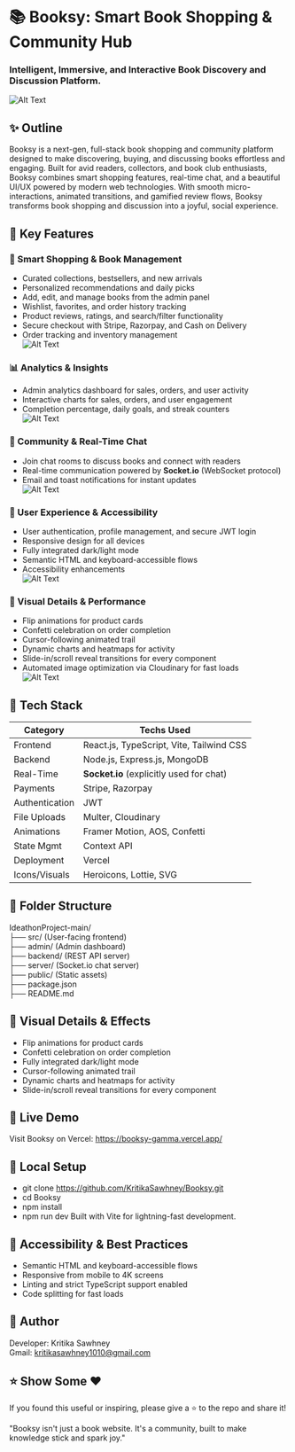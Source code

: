 # 📚 Booksy: Smart Book Shopping & Community Hub
### Intelligent, Immersive, and Interactive Book Discovery and Discussion Platform.
![Alt Text](./images%20for%20booksy/dashboard.png) <br> 

## ✨ **Outline**

Booksy is a next-gen, full-stack book shopping and community platform designed to make discovering, buying, and discussing books effortless and engaging. Built for avid readers, collectors, and book club enthusiasts, Booksy combines smart shopping features, real-time chat, and a beautiful UI/UX powered by modern web technologies.
With smooth micro-interactions, animated transitions, and gamified review flows, Booksy transforms book shopping and discussion into a joyful, social experience.

## 🎯 Key Features

### 🧠 Smart Shopping & Book Management
- Curated collections, bestsellers, and new arrivals
- Personalized recommendations and daily picks
- Add, edit, and manage books from the admin panel
- Wishlist, favorites, and order history tracking
- Product reviews, ratings, and search/filter functionality
- Secure checkout with Stripe, Razorpay, and Cash on Delivery
- Order tracking and inventory management <br>
![Alt Text](./images%20for%20booksy/bookadd.png) <br> 

### 📊 Analytics & Insights
- Admin analytics dashboard for sales, orders, and user activity
- Interactive charts for sales, orders, and user engagement
- Completion percentage, daily goals, and streak counters <br>
![Alt Text](./images%20for%20booksy/list.png) <br> 

### 💬 Community & Real-Time Chat
- Join chat rooms to discuss books and connect with readers
- Real-time communication powered by **Socket.io** (WebSocket protocol)
- Email and toast notifications for instant updates <br>
![Alt Text](./images%20for%20booksy/chat.png) <br> 

### 👤 User Experience & Accessibility
- User authentication, profile management, and secure JWT login
- Responsive design for all devices
- Fully integrated dark/light mode
- Semantic HTML and keyboard-accessible flows
- Accessibility enhancements <br>
![Alt Text](./images%20for%20booksy/dashboard.png) <br> 

### 🌈 Visual Details & Performance
- Flip animations for product cards
- Confetti celebration on order completion
- Cursor-following animated trail
- Dynamic charts and heatmaps for activity
- Slide-in/scroll reveal transitions for every component
- Automated image optimization via Cloudinary for fast loads <br>
![Alt Text](./images%20for%20booksy/collections.png) <br> 

## 🔧 **Tech Stack**

| Category         | Techs Used                                    |
|------------------|-----------------------------------------------|
| Frontend         | React.js, TypeScript, Vite, Tailwind CSS      |
| Backend          | Node.js, Express.js, MongoDB                  |
| Real-Time        | **Socket.io** (explicitly used for chat)      |
| Payments         | Stripe, Razorpay                              |
| Authentication   | JWT                                           |
| File Uploads     | Multer, Cloudinary                            |
| Animations       | Framer Motion, AOS, Confetti                  |
| State Mgmt       | Context API                                   |
| Deployment       | Vercel                                        |
| Icons/Visuals    | Heroicons, Lottie, SVG                        |

## 📁 **Folder Structure**

IdeathonProject-main/  
├── src/ (User-facing frontend)  
├── admin/ (Admin dashboard)  
├── backend/ (REST API server)  
├── server/ (Socket.io chat server)  
├── public/ (Static assets)  
├── package.json  
├── README.md  

## 🌈 Visual Details & Effects
- Flip animations for product cards
- Confetti celebration on order completion
- Fully integrated dark/light mode
- Cursor-following animated trail
- Dynamic charts and heatmaps for activity
- Slide-in/scroll reveal transitions for every component

## 🚀 Live Demo

Visit Booksy on Vercel: https://booksy-gamma.vercel.app/

## 🧪 Local Setup
- git clone https://github.com/KritikaSawhney/Booksy.git
- cd Booksy
- npm install
- npm run dev
Built with Vite for lightning-fast development.

## 🔐 Accessibility & Best Practices
- Semantic HTML and keyboard-accessible flows
- Responsive from mobile to 4K screens
- Linting and strict TypeScript support enabled
- Code splitting for fast loads

## 🤝 Author

Developer: Kritika Sawhney <br> 
Gmail: kritikasawhney1010@gmail.com

## ⭐ Show Some ❤️
If you found this useful or inspiring, please give a ⭐ to the repo and share it!

"Booksy isn't just a book website. It's a community, built to make knowledge stick and spark joy."
